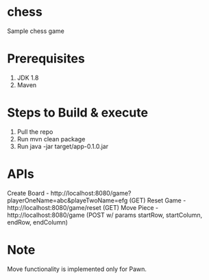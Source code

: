 # chess
Sample chess game

# Prerequisites
1) JDK 1.8
2) Maven

# Steps to Build & execute
1) Pull the repo
2) Run mvn clean package
3) Run java -jar target/app-0.1.0.jar 

# APIs
Create Board - http://localhost:8080/game?playerOneName=abc&playeTwoName=efg (GET)
Reset Game - http://localhost:8080/game/reset (GET)
Move Piece - http://localhost:8080/game (POST w/ params startRow, startColumn, endRow, endColumn) 

# Note
Move functionality is implemented only for Pawn. 
